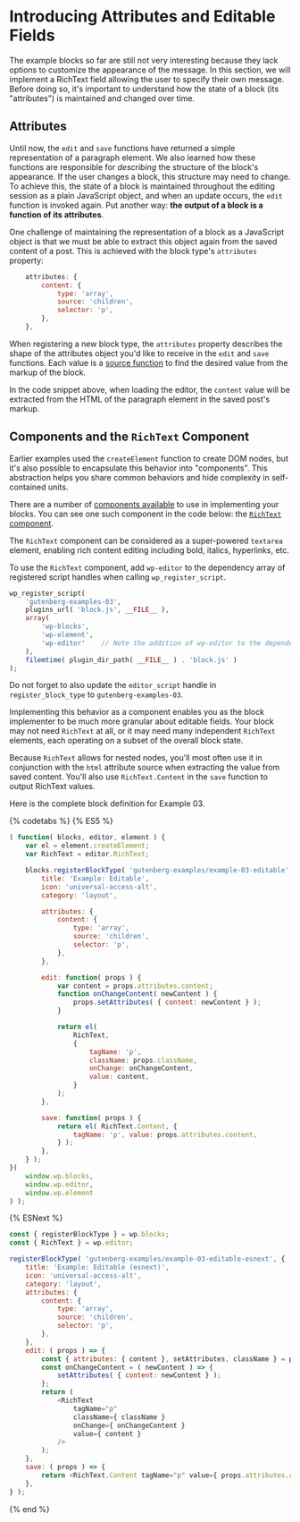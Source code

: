 # Introducing Attributes and Editable Fields

The example blocks so far are still not very interesting because they lack options to customize the appearance of the message. In this section, we will implement a RichText field allowing the user to specify their own message. Before doing so, it's important to understand how the state of a block (its "attributes") is maintained and changed over time.

## Attributes

Until now, the `edit` and `save` functions have returned a simple representation of a paragraph element. We also learned how these functions are responsible for _describing_ the structure of the block's appearance. If the user changes a block, this structure may need to change. To achieve this, the state of a block is maintained throughout the editing session as a plain JavaScript object, and when an update occurs, the `edit` function is invoked again. Put another way: __the output of a block is a function of its attributes__.

One challenge of maintaining the representation of a block as a JavaScript object is that we must be able to extract this object again from the saved content of a post. This is achieved with the block type's `attributes` property:

```js
	attributes: {
		content: {
			type: 'array',
			source: 'children',
			selector: 'p',
		},
	},
```

When registering a new block type, the `attributes` property describes the shape of the attributes object you'd like to receive in the `edit` and `save` functions. Each value is a [source function](/docs/block-api/block-attributes.md) to find the desired value from the markup of the block.

In the code snippet above, when loading the editor, the `content` value will be extracted from the HTML of the paragraph element in the saved post's markup.

## Components and the `RichText` Component

Earlier examples used the `createElement` function to create DOM nodes, but it's also possible to encapsulate this behavior into "components". This abstraction helps you share common behaviors and hide complexity in self-contained units.

There are a number of [components available](/docs/packages/packages-editor.md#components) to use in implementing your blocks. You can see one such component in the code below: the [`RichText` component](/docs/packages/packages-editor.md#richtext).

The `RichText` component can be considered as a super-powered `textarea` element, enabling rich content editing including bold, italics, hyperlinks, etc.

To use the `RichText` component, add `wp-editor` to the dependency array of registered script handles when calling `wp_register_script`.

```php
wp_register_script(
	'gutenberg-examples-03',
	plugins_url( 'block.js', __FILE__ ),
	array(
		'wp-blocks',
		'wp-element',
		'wp-editor'    // Note the addition of wp-editor to the dependencies
	),
	filemtime( plugin_dir_path( __FILE__ ) . 'block.js' )
);
```

Do not forget to also update the `editor_script` handle in `register_block_type` to `gutenberg-examples-03`.

Implementing this behavior as a component enables you as the block implementer to be much more granular about editable fields. Your block may not need `RichText` at all, or it may need many independent `RichText` elements, each operating on a subset of the overall block state.

Because `RichText` allows for nested nodes, you'll most often use it in conjunction with the `html` attribute source when extracting the value from saved content. You'll also use `RichText.Content` in the `save` function to output RichText values.

Here is the complete block definition for Example 03.

{% codetabs %}
{% ES5 %}
```js
( function( blocks, editor, element ) {
	var el = element.createElement;
	var RichText = editor.RichText;

	blocks.registerBlockType( 'gutenberg-examples/example-03-editable', {
		title: 'Example: Editable',
		icon: 'universal-access-alt',
		category: 'layout',

		attributes: {
			content: {
				type: 'array',
				source: 'children',
				selector: 'p',
			},
		},

		edit: function( props ) {
			var content = props.attributes.content;
			function onChangeContent( newContent ) {
				props.setAttributes( { content: newContent } );
			}

			return el(
				RichText,
				{
					tagName: 'p',
					className: props.className,
					onChange: onChangeContent,
					value: content,
				}
			);
		},

		save: function( props ) {
			return el( RichText.Content, {
				tagName: 'p', value: props.attributes.content,
			} );
		},
	} );
}(
	window.wp.blocks,
	window.wp.editor,
	window.wp.element
) );
```
{% ESNext %}
```js
const { registerBlockType } = wp.blocks;
const { RichText } = wp.editor;

registerBlockType( 'gutenberg-examples/example-03-editable-esnext', {
	title: 'Example: Editable (esnext)',
	icon: 'universal-access-alt',
	category: 'layout',
	attributes: {
		content: {
			type: 'array',
			source: 'children',
			selector: 'p',
		},
	},
	edit: ( props ) => {
		const { attributes: { content }, setAttributes, className } = props;
		const onChangeContent = ( newContent ) => {
			setAttributes( { content: newContent } );
		};
		return (
			<RichText
				tagName="p"
				className={ className }
				onChange={ onChangeContent }
				value={ content }
			/>
		);
	},
	save: ( props ) => {
		return <RichText.Content tagName="p" value={ props.attributes.content } />;
	},
} );
```
{% end %}
